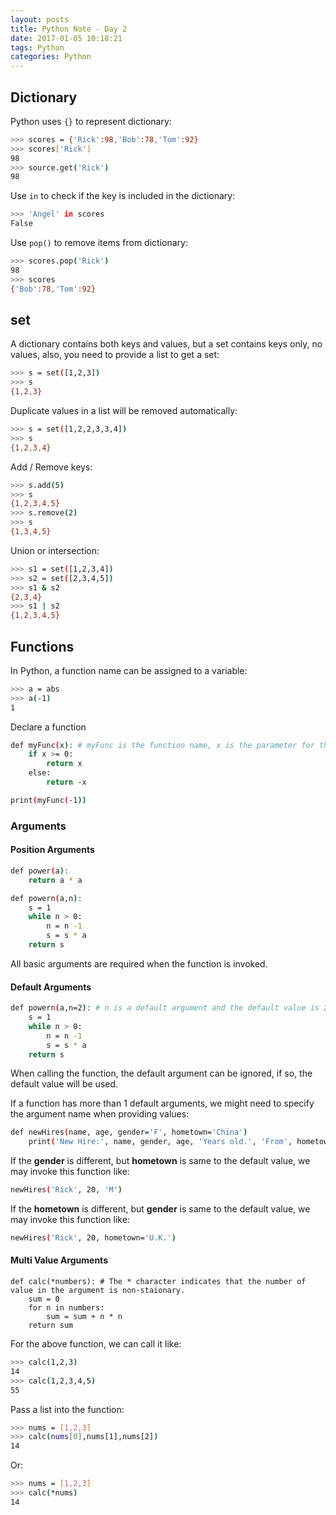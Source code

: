 ```yaml
---
layout: posts
title: Python Note - Day 2
date: 2017-01-05 10:18:21
tags: Python
categories: Python
---
```


## Dictionary

Python uses `{}` to represent dictionary:
```bash
>>> scores = {'Rick':98,'Bob':78,'Tom':92}
>>> scores['Rick']
98
>>> source.get('Rick')
98
```

<!--more-->

Use `in` to check if the key is included in the dictionary:
```bash
>>> 'Angel' in scores
False
```

Use `pop()` to remove items from dictionary:
```bash
>>> scores.pop('Rick')
98
>>> scores
{'Bob':78,'Tom':92}
```

## set

A dictionary contains both keys and values, but a set contains keys only, no values, also, you need to provide a list to get a set:
```bash
>>> s = set([1,2,3])
>>> s
{1,2,3}
```

Duplicate values in a list will be removed automatically:
```bash
>>> s = set([1,2,2,3,3,4])
>>> s
{1,2,3,4}
```

Add / Remove keys:
```bash
>>> s.add(5)
>>> s
{1,2,3,4,5}
>>> s.remove(2)
>>> s
{1,3,4,5}
```

Union or intersection:
```bash
>>> s1 = set([1,2,3,4])
>>> s2 = set([2,3,4,5])
>>> s1 & s2
{2,3,4}
>>> s1 | s2
{1,2,3,4,5}
```

## Functions

In Python, a function name can be assigned to a variable:
```bash
>>> a = abs
>>> a(-1)
1
```

Declare a function
```bash
def myFunc(x): # myFunc is the function name, x is the parameter for the function.
    if x >= 0:
        return x
    else:
        return -x

print(myFunc(-1))
```

### Arguments
#### Position Arguments
```bash
def power(a):
    return a * a

def powern(a,n):
    s = 1
    while n > 0:
        n = n -1
        s = s * a
    return s
```

All basic arguments are required when the function is invoked.

#### Default Arguments
```bash
def powern(a,n=2): # n is a default argument and the default value is 2.
    s = 1
    while n > 0:
        n = n -1
        s = s * a
    return s
```

When calling the function, the default argument can be ignored, if so, the default value will be used.

If a function has more than 1 default arguments, we might need to specify the argument name when providing values:
```bash
def newHires(name, age, gender='F', hometown='China')
    print('New Hire:', name, gender, age, 'Years old.', 'From', hometown)
```

If the **gender** is different, but **hometown** is same to the default value, we may invoke this function like:
```bash
newHires('Rick', 20, 'M')
```

If the **hometown** is different, but **gender** is same to the default value, we may invoke this function like:
```bash
newHires('Rick', 20, hometown='U.K.')
```

#### Multi Value Arguments
```
def calc(*numbers): # The * character indicates that the number of value in the argument is non-staionary.
    sum = 0
    for n in numbers:
        sum = sum + n * n
    return sum
```

For the above function, we can call it like:
```bash
>>> calc(1,2,3)
14
>>> calc(1,2,3,4,5)
55
```

Pass a list into the function:
```bash
>>> nums = [1,2,3]
>>> calc(nums[0],nums[1],nums[2])
14
```

Or:
```bash
>>> nums = [1,2,3]
>>> calc(*nums)
14
```
